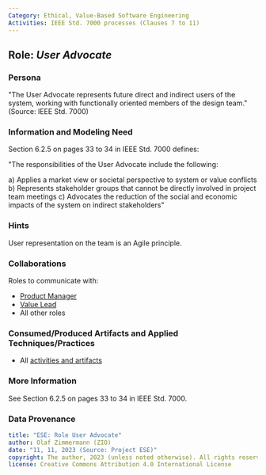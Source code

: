 ```yaml
---
Category: Ethical, Value-Based Software Engineering   
Activities: IEEE Std. 7000 processes (Clauses 7 to 11)  
---
```



Role: *User Advocate*
---------------------
<!-- word count: 189 (Oct 25, 23) -->

### Persona 

"The User Advocate represents future direct and indirect users of the system, working with functionally oriented members of the design team." (Source: IEEE Std. 7000)

### Information and Modeling Need

Section 6.2.5 on pages 33 to 34 in IEEE Std. 7000 defines: 

"The responsibilities of the User Advocate include the following:

a) Applies a market view or societal perspective to system or value conflicts
b) Represents stakeholder groups that cannot be directly involved in project team meetings
c) Advocates the reduction of the social and economic impacts of the system on indirect stakeholders"

### Hints 

User representation on the team is an Agile principle.

### Collaborations

Roles to communicate with: 

* [Product Manager](ESE-ProductManager.md)
* [Value Lead](ESE-ValueLead.md) 
* All other roles 

### Consumed/Produced Artifacts and Applied Techniques/Practices

* All [activities and artifacts ](/practices/)

### More Information

See Section 6.2.5 on pages 33 to 34 in IEEE Std. 7000.

### Data Provenance 

```yaml
title: "ESE: Role User Advocate"
author: Olaf Zimmermann (ZIO)
date: "11, 11, 2023 (Source: Project ESE)"
copyright: The author, 2023 (unless noted otherwise). All rights reserved.
license: Creative Commons Attribution 4.0 International License
```